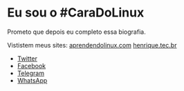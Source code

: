 # Eu sou o #CaraDoLinux

Prometo que depois eu completo essa biografia.

Vististem meus sites:
[aprendendolinux.com](https://www.aprendendolinux.com)
[henrique.tec.br](https://www.henrique.tec.br)

- [Twitter](https://twitter.com/CaraDoLinux)
- [Facebook](https://fb.com/CaraDoLinux)
- [Telegram](https://t.me/HenriqueFagundes)
- [WhatsApp](https://web.whatsapp.com/send?=5521981176211)
